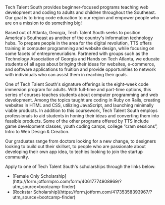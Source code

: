 Tech Talent South provides beginner-focused programs teaching web development
and coding to adults and children throughout the Southeast. Our goal is to
bring code education to our region and empower people who are on a mission to
do something big!

Based out of Atlanta, Georgia, Tech Talent South seeks to position America's
Southeast as another of the country's information technology hubs. To prepare
people in the area for the digital revolution, TTS offers training in computer
programming and website design, while focusing on some facets of
entrepreneurialism. Partnered with groups such as the Technology Association
of Georgia and Hands on Tech Atlanta, we educate students of all ages about
bringing their ideas for websites, e-commerce, and software applications to
fruition and provide opportunities to network with individuals who can assist
them in reaching their goals.

One of Tech Talent South's signature offerings is the eight-week code
immersion program for adults. With full-time and part-time options, this
series of courses teaches students about computer programming and web
development. Among the topics taught are coding in Ruby on Rails, creating
websites in HTML and CSS, utilizing JavaScript, and launching minimally viable
products. In addition to this coursework, Tech Talent South employs
professionals to aid students in honing their ideas and converting them into
feasible products. Some of the other programs offered by TTS include game
development classes, youth coding camps, college “cram sessions”, Intro to Web
Design & Creation.

Our graduates range from doctors looking for a new change, to designers
looking to build out their skillset, to people who are passionate about
developing their own app idea, to techies looking to join the startup
community.

Apply to one of Tech Talent South's scholarships through the links below:
<ul>
  <li>[Female Only Scholarship](http://form.jotformpro.com/form/40617774908969/?utm_source=bootcamp-finder)</li>
  <li>[Rockstar Scholarship](https://form.jotform.com/41735358393967/?utm_source=bootcamp-finder)</li>
</ul>
